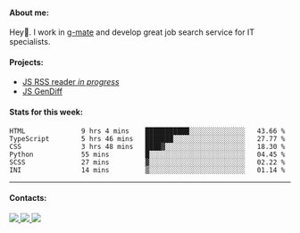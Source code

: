 #### About me:
Hey👋. I work in [g-mate](http://gms.tech) and develop great job search service for IT specialists.

#### Projects:
- [JS RSS reader *in progress*](https://github.com/GKoil/frontend-project-lvl3)
- [JS GenDiff](https://github.com/GKoil/GenDiff)

#### Stats for this week:
<!--START_SECTION:waka-->

```text
HTML              9 hrs 4 mins    ███████████░░░░░░░░░░░░░░   43.66 %
TypeScript        5 hrs 46 mins   ███████░░░░░░░░░░░░░░░░░░   27.77 %
CSS               3 hrs 48 mins   ████▓░░░░░░░░░░░░░░░░░░░░   18.30 %
Python            55 mins         █░░░░░░░░░░░░░░░░░░░░░░░░   04.45 %
SCSS              27 mins         ▓░░░░░░░░░░░░░░░░░░░░░░░░   02.22 %
INI               14 mins         ▒░░░░░░░░░░░░░░░░░░░░░░░░   01.14 %
```

<!--END_SECTION:waka-->
---
#### Contacts:

<a target='_blank' title='LinkedIn' href="https://www.linkedin.com/in/gkoil/">
  <img src="https://img.shields.io/badge/LinkedIn-0077B5?style=for-the-badge&logo=linkedin&logoColor=white" />
</a>
<a target='_blank' title='Telegram' href="https://t.me/gkoil">
  <img src="https://img.shields.io/badge/Telegram-2CA5E0?style=for-the-badge&logo=telegram&logoColor=white" />
</a>
<a target='_blank' title='Gmail' href="mailto: gk.grigorev@gmail.com">
  <img src="https://img.shields.io/badge/Gmail-D14836?style=for-the-badge&logo=gmail&logoColor=white" />
</a>

